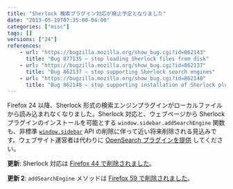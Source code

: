 ```yaml
---
title: "Sherlock 検索プラグイン対応が廃止予定となりました"
date: "2013-05-19T07:35:00-04:00"
categories: ["misc"]
tags: []
versions: ["24"]
references:
    - url: "https://bugzilla.mozilla.org/show_bug.cgi?id=862143"
      title: "Bug 877135 – stop loading Sherlock files from disk"
    - url: "https://bugzilla.mozilla.org/show_bug.cgi?id=862137"
      title: "Bug 862137 – stop supporting Sherlock search engines"
    - url: "https://bugzilla.mozilla.org/show_bug.cgi?id=862148"
      title: "Bug 862148 – stop supporting installation of Sherlock plugins from the web"
---
```

Firefox 24 以降、Sherlock 形式の検索エンジンプラグインがローカルファイルから読み込まれなくなりました。Sherlock 対応と、ウェブページから Sherlock プラグインのインストールを可能とする `window.sidebar.addSearchEngine` 関数も、非標準 [`window.sidebar`](https://developer.mozilla.org/docs/Web/API/window.sidebar) API の削除に伴って近い将来削除される見込みです。ウェブサイト運営者は代わりに [OpenSearch プラグインを提供](https://developer.mozilla.org/docs/Web/OpenSearch) してください。

**更新**: Sherlock 対応は [Firefox 44 で削除されました](https://www.fxsitecompat.dev/ja/docs/2015/sherlock-search-plug-ins-are-no-longer-supported/)。

**更新 2**: `addSearchEngine` メソッドは [Firefox 59 で削除されました](https://www.fxsitecompat.dev/ja/docs/2018/window-sidebar-addsearchengine-has-been-removed/)。
